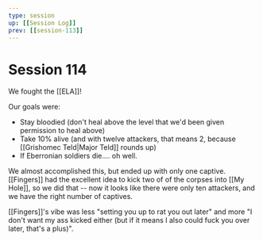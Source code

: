 ```yaml
---
type: session
up: [[Session Log]]
prev: [[session-113]]
---
```


# Session 114

We fought the [[ELA]]! 

Our goals were:
- Stay bloodied (don't heal above the level that we'd been given permission to heal above)
- Take 10% alive (and with twelve attackers, that means 2, because [[Grishomec Teld|Major Teld]] rounds up)
- If Eberronian soldiers die.... oh well.

We almost accomplished this, but ended up with only one captive. [[Fingers]] had the excellent idea to kick two of of the corpses into [[My Hole]], so we did that -- now it looks like there were only ten attackers, and we have the right number of captives. 

[[Fingers]]'s vibe was less "setting you up to rat you out later" and more "I don't want my ass kicked either (but if it means I also could fuck you over later, that's a plus)".

